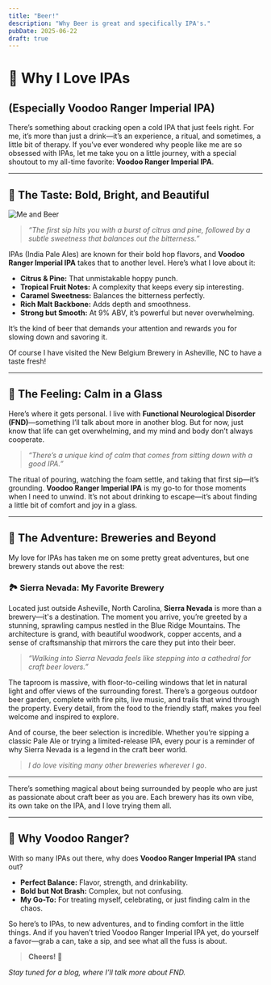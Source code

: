 ```yaml
---
title: "Beer!"
description: "Why Beer is great and specifically IPA's."
pubDate: 2025-06-22
draft: true
---
```


# 🍺 Why I Love IPAs

## (Especially Voodoo Ranger Imperial IPA)

There’s something about cracking open a cold IPA that just feels right. For me, it’s more than just a drink—it’s an experience, a ritual, and sometimes, a little bit of therapy. If you’ve ever wondered why people like me are so obsessed with IPAs, let me take you on a little journey, with a special shoutout to my all-time favorite: **Voodoo Ranger Imperial IPA**.

---

## 🌟 The Taste: Bold, Bright, and Beautiful

![Me and Beer](https://utfs.io/f/avP9Ws4j0vyMvyVlSvpQ4lUyEz25fNmVHKwkADh8XYjcBbdF)

> *“The first sip hits you with a burst of citrus and pine, followed by a subtle sweetness that balances out the bitterness.”*

IPAs (India Pale Ales) are known for their bold hop flavors, and **Voodoo Ranger Imperial IPA** takes that to another level. Here’s what I love about it:

- **Citrus & Pine:** That unmistakable hoppy punch.
- **Tropical Fruit Notes:** A complexity that keeps every sip interesting.
- **Caramel Sweetness:** Balances the bitterness perfectly.
- **Rich Malt Backbone:** Adds depth and smoothness.
- **Strong but Smooth:** At 9% ABV, it’s powerful but never overwhelming.

It’s the kind of beer that demands your attention and rewards you for slowing down and savoring it.

Of course I have visited the New Belgium Brewery in Asheville, NC to have a taste fresh!

---

## 🧘 The Feeling: Calm in a Glass

Here’s where it gets personal. I live with **Functional Neurological Disorder (FND)**—something I’ll talk about more in another blog. But for now, just know that life can get overwhelming, and my mind and body don’t always cooperate.

> *“There’s a unique kind of calm that comes from sitting down with a good IPA.”*

The ritual of pouring, watching the foam settle, and taking that first sip—it’s grounding. **Voodoo Ranger Imperial IPA** is my go-to for those moments when I need to unwind. It’s not about drinking to escape—it’s about finding a little bit of comfort and joy in a glass.

---

## 🍻 The Adventure: Breweries and Beyond

My love for IPAs has taken me on some pretty great adventures, but one brewery stands out above the rest:

### 🏞️ **Sierra Nevada: My Favorite Brewery**

Located just outside Asheville, North Carolina, **Sierra Nevada** is more than a brewery—it's a destination. The moment you arrive, you’re greeted by a stunning, sprawling campus nestled in the Blue Ridge Mountains. The architecture is grand, with beautiful woodwork, copper accents, and a sense of craftsmanship that mirrors the care they put into their beer.

> *“Walking into Sierra Nevada feels like stepping into a cathedral for craft beer lovers.”*

The taproom is massive, with floor-to-ceiling windows that let in natural light and offer views of the surrounding forest. There’s a gorgeous outdoor beer garden, complete with fire pits, live music, and trails that wind through the property. Every detail, from the food to the friendly staff, makes you feel welcome and inspired to explore.

And of course, the beer selection is incredible. Whether you’re sipping a classic Pale Ale or trying a limited-release IPA, every pour is a reminder of why Sierra Nevada is a legend in the craft beer world.

  >*I do love visiting many other breweries wherever I go*.

---

There’s something magical about being surrounded by people who are just as passionate about craft beer as you are. Each brewery has its own vibe, its own take on the IPA, and I love trying them all.

---

## 🎯 Why Voodoo Ranger?

With so many IPAs out there, why does **Voodoo Ranger Imperial IPA** stand out?

- **Perfect Balance:** Flavor, strength, and drinkability.
- **Bold but Not Brash:** Complex, but not confusing.
- **My Go-To:** For treating myself, celebrating, or just finding calm in the chaos.

So here’s to IPAs, to new adventures, and to finding comfort in the little things. And if you haven’t tried Voodoo Ranger Imperial IPA yet, do yourself a favor—grab a can, take a sip, and see what all the fuss is about.

> **Cheers! 🍻**

*Stay tuned for a blog, where I’ll talk more about FND.*

